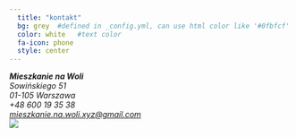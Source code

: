 ```yaml
---
  title: "kontakt"
  bg: grey  #defined in _config.yml, can use html color like '#0fbfcf'
  color: white   #text color
  fa-icon: phone
  style: center
---
```

<address>
  <strong>Mieszkanie na Woli</strong><br>
  Sowińskiego 51<br>
  01-105 Warszawa<br>
  <abbr title="Telefon"><i class="fa fa-phone"></i></abbr> +48 600 19 35 38<br />
  <abbr title="Email"><i class="fa fa-pencil"></i></abbr> <a href="mailto:mieszkanie.na.woli.xyz@gmail.com">mieszkanie.na.woli.xyz@gmail.com</a>
</address>
<img src="{{ "/img/mieszkanie/mapa_sowinskiego.png" | prepend: site.baseurl }}">

